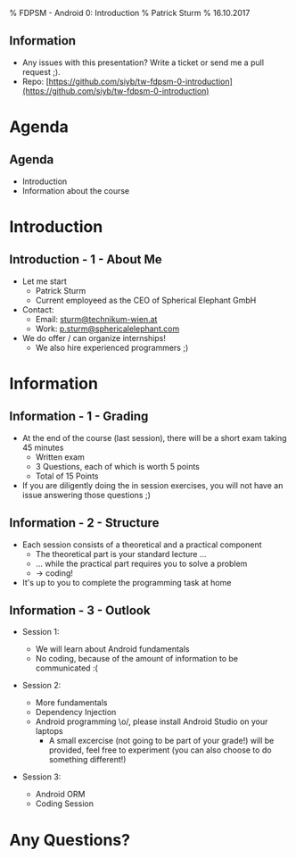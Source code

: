 % FDPSM - Android 0: Introduction
% Patrick Sturm
% 16.10.2017

## Information

* Any issues with this presentation? Write a ticket or send me a pull request ;).
* Repo: [https://github.com/siyb/tw-fdpsm-0-introduction](https://github.com/siyb/tw-fdpsm-0-introduction)

# Agenda

## Agenda

* Introduction
* Information about the course

# Introduction

## Introduction - 1 - About Me

* Let me start
    * Patrick Sturm
    * Current employeed as the CEO of Spherical Elephant GmbH
* Contact:
    * Email: sturm@technikum-wien.at
    * Work: p.sturm@sphericalelephant.com
* We do offer / can organize internships!
    * We also hire experienced programmers ;)

# Information

## Information - 1 - Grading

* At the end of the course (last session), there will be a short exam taking 45 minutes
    * Written exam
    * 3 Questions, each of which is worth 5 points
    * Total of 15 Points
* If you are diligently doing the in session exercises, you will not have an issue answering those questions ;)

## Information - 2 - Structure

* Each session consists of a theoretical and a practical component
    * The theoretical part is your standard lecture ...
    * ... while the practical part requires you to solve a problem
    * -> coding!
* It's up to you to complete the programming task at home

## Information - 3 - Outlook

* Session 1:
    * We will learn about Android fundamentals
    * No coding, because of the amount of information to be communicated :(

* Session 2:
    * More fundamentals
    * Dependency Injection
    * Android programming \\o/, please install Android Studio on your laptops
        * A small excercise (not going to be part of your grade!) will be provided, feel free to experiment (you can also choose to do something different!)

* Session 3:
    * Android ORM
    * Coding Session

# Any Questions?
